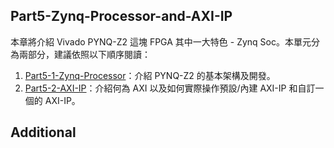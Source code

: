 ## Part5-Zynq-Processor-and-AXI-IP

本章將介紹 Vivado PYNQ-Z2 這塊 FPGA 其中一大特色 - Zynq Soc。本單元分為兩部分，建議依照以下順序閱讀：

1. [Part5-1-Zynq-Processor](./Part5-1-Zynq-Processor/)：介紹 PYNQ-Z2 的基本架構及開發。  
2. [Part5-2-AXI-IP](./Part5-2-AXI-IP/)：介紹何為 AXI 以及如何實際操作預設/內建 AXI-IP 和自訂一個的 AXI-IP。

## Additional  

